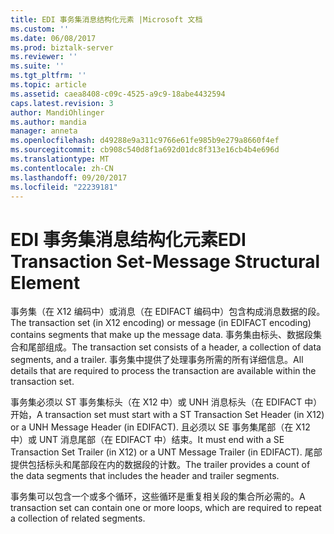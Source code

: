 ```yaml
---
title: EDI 事务集消息结构化元素 |Microsoft 文档
ms.custom: ''
ms.date: 06/08/2017
ms.prod: biztalk-server
ms.reviewer: ''
ms.suite: ''
ms.tgt_pltfrm: ''
ms.topic: article
ms.assetid: caea8408-c09c-4525-a9c9-18abe4432594
caps.latest.revision: 3
author: MandiOhlinger
ms.author: mandia
manager: anneta
ms.openlocfilehash: d49288e9a311c9766e61fe985b9e279a8660f4ef
ms.sourcegitcommit: cb908c540d8f1a692d01dc8f313e16cb4b4e696d
ms.translationtype: MT
ms.contentlocale: zh-CN
ms.lasthandoff: 09/20/2017
ms.locfileid: "22239181"
---
```

# <a name="edi-transaction-set-message-structural-element"></a><span data-ttu-id="61da1-102">EDI 事务集消息结构化元素</span><span class="sxs-lookup"><span data-stu-id="61da1-102">EDI Transaction Set-Message Structural Element</span></span>
<span data-ttu-id="61da1-103">事务集（在 X12 编码中）或消息（在 EDIFACT 编码中）包含构成消息数据的段。</span><span class="sxs-lookup"><span data-stu-id="61da1-103">The transaction set (in X12 encoding) or message (in EDIFACT encoding) contains segments that make up the message data.</span></span> <span data-ttu-id="61da1-104">事务集由标头、数据段集合和尾部组成。</span><span class="sxs-lookup"><span data-stu-id="61da1-104">The transaction set consists of a header, a collection of data segments, and a trailer.</span></span> <span data-ttu-id="61da1-105">事务集中提供了处理事务所需的所有详细信息。</span><span class="sxs-lookup"><span data-stu-id="61da1-105">All details that are required to process the transaction are available within the transaction set.</span></span>  
  
 <span data-ttu-id="61da1-106">事务集必须以 ST 事务集标头（在 X12 中）或 UNH 消息标头（在 EDIFACT 中）开始，</span><span class="sxs-lookup"><span data-stu-id="61da1-106">A transaction set must start with a ST Transaction Set Header (in X12) or a UNH Message Header (in EDIFACT).</span></span> <span data-ttu-id="61da1-107">且必须以 SE 事务集尾部（在 X12 中）或 UNT 消息尾部（在 EDIFACT 中）结束。</span><span class="sxs-lookup"><span data-stu-id="61da1-107">It must end with a SE Transaction Set Trailer (in X12) or a UNT Message Trailer (in EDIFACT).</span></span> <span data-ttu-id="61da1-108">尾部提供包括标头和尾部段在内的数据段的计数。</span><span class="sxs-lookup"><span data-stu-id="61da1-108">The trailer provides a count of the data segments that includes the header and trailer segments.</span></span>  
  
 <span data-ttu-id="61da1-109">事务集可以包含一个或多个循环，这些循环是重复相关段的集合所必需的。</span><span class="sxs-lookup"><span data-stu-id="61da1-109">A transaction set can contain one or more loops, which are required to repeat a collection of related segments.</span></span>